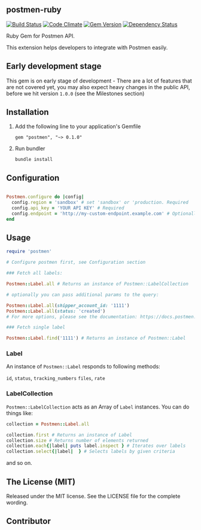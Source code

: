 ## postmen-ruby

[![Build Status](https://travis-ci.org/postmen/postmen-sdk-ruby.svg?branch=master)](https://travis-ci.org/postmen/postmen-sdk-ruby)
[![Code Climate](https://codeclimate.com/github/postmen/postmen-sdk-ruby/badges/gpa.svg)](https://codeclimate.com/github/postmen/postmen-sdk-ruby)
[![Gem Version](https://badge.fury.io/rb/postmen.svg)](https://badge.fury.io/rb/postmen)
[![Dependency Status](https://gemnasium.com/badges/github.com/postmen/postmen-sdk-ruby.svg)](https://gemnasium.com/github.com/postmen/postmen-sdk-ruby)

Ruby Gem for Postmen API.

This extension helps developers to integrate with Postmen easily.

## Early development stage

This gem is on early stage of development - There are a lot of features that are not covered yet, you may also expect heavy changes in the public API, before we hit version `1.0.0` (see the Milestones section)



## Installation

1. Add the following line to your application's Gemfile

    ```
    gem "postmen", "~> 0.1.0"
    ```

2. Run bundler

    ```
    bundle install
    ```

## Configuration

```ruby

Postmen.configure do |config|
  config.region = 'sandbox' # set 'sandbox' or 'production. Required
  config.api_key = 'YOUR API KEY' # Required
  config.endpoint = 'http://my-custom-endpoint.example.com' # Optionally set custom endpoint url.
end

```

## Usage

```ruby
require 'postmen'

# Configure postmen first, see Configuration section

### Fetch all labels:

Postmen::Label.all # Returns an instance of Postmen::LabelCollection

# optionally you can pass additional params to the query:

Postmen::Label.all(shipper_account_id: '1111')
Postmen::Label.all(status: 'created')
# For more options, please see the documentation: https://docs.postmen.com/api.html#labels-list-all-labels

### Fetch single label

Postmen::Label.find('1111') # Returns an instance of Postmen::Label
```

### Label

An instance of `Postmen::Label` responds to following methods:

`id`,
`status`,
`tracking_numbers`
`files`,
`rate`

### LabelCollection

`Postmen::LabelCollection` acts as an Array of `Label` instances. You can do things like:

```ruby
collection = Postmen::Label.all 

collection.first # Returns an instance of Label
collection.size # Returns number of elements returned
collection.each{|label| puts label.inspect } # Iterates over labels
collection.select{|label|  } # Selects labels by given criteria
```
and so on.

## The License (MIT)

Released under the MIT license. See the LICENSE file for the complete wording.


## Contributor
